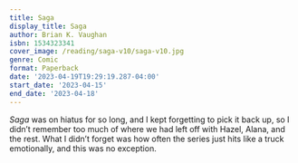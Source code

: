 ```yaml
---
title: Saga
display_title: Saga
author: Brian K. Vaughan
isbn: 1534323341
cover_image: /reading/saga-v10/saga-v10.jpg
genre: Comic
format: Paperback
date: '2023-04-19T19:29:19.287-04:00'
start_date: '2023-04-15'
end_date: '2023-04-18'
---
```


*Saga* was on hiatus for so long, and I kept forgetting to pick it back up, so I didn’t remember too much of where we had left off with Hazel, Alana, and the rest. What I didn’t forget was how often the series just hits like a truck emotionally, and this was no exception.
